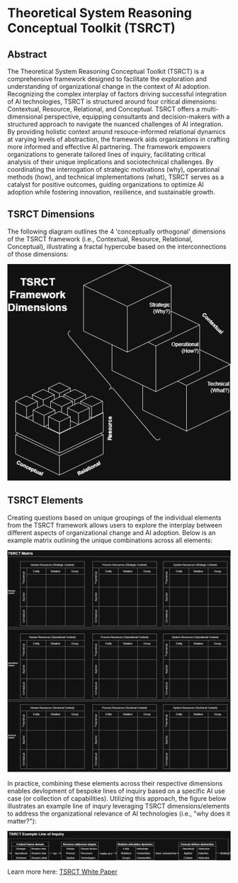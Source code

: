# Theoretical System Reasoning Conceptual Toolkit (TSRCT) 

## Abstract

The Theoretical System Reasoning Conceptual Toolkit (TSRCT) is a comprehensive framework designed to facilitate the exploration and understanding of organizational change in the context of AI adoption. Recognizing the complex interplay of factors driving successful integration of AI technologies, TSRCT is structured around four critical dimensions: Contextual, Resource, Relational, and Conceptual. TSRCT offers a multi-dimensional perspective, equipping consultants and decision-makers with a structured approach to navigate the nuanced challenges of AI integration. By providing holistic context around resouce-informed relational dynamics at varying levels of abstraction, the framework aids organizations in crafting more informed and effective AI partnering. The framework empowers organizations to generate tailored lines of inquiry, facilitating critical analysis of their unique implications and sociotechnical challenges. By coordinating the interrogation of strategic motivations (why), operational methods (how), and technical implementations (what), TSRCT serves as a catalyst for positive outcomes, guiding organizations to optimize AI adoption while fostering innovation, resilience, and sustainable growth.

## TSRCT Dimensions

The following diagram outlines the 4 'conceptually orthogonal' dimensions of the TSRCT framework (i.e., Contextual, Resource, Relational, Conceptual), illustrating a fractal hypercube based on the interconnections of those dimensions:

![Diagram](TSRCT_diagram.png)

## TSRCT Elements

Creating questions based on unique groupings of the individual elements from the TSRCT framework allows users to explore the interplay between different aspects of organizational change and AI adoption. Below is an example matrix outlining the unique combinations across all elements:

![Matrix](TSRCT_matrix.png)

In practice, combining these elements across their respective dimensions enables devlopment of bespoke lines of inquiry based on a specific AI use case (or collection of capabilities). Utilizing this approach, the figure below illustrates an example line of inqury leveraging TSRCT dimensions/elements to address the organizational relevance of AI technologies (i.e., "why does it matter?"):

![Matrix](TSRCT_inquiry.png)

Learn more here: [TSRCT White Paper](https://github.com/alexwalterhiggins/TSRCT/blob/main/TSRCT%20White%20Paper.md)
